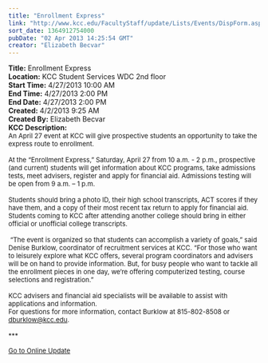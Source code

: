 ```yaml
---
title: "Enrollment Express"
link: "http://www.kcc.edu/FacultyStaff/update/Lists/Events/DispForm.aspx?ID=377"
sort_date: 1364912754000
pubDate: "02 Apr 2013 14:25:54 GMT"
creator: "Elizabeth Becvar"
---
```


<div><b>Title:</b> Enrollment Express</div>
<div><b>Location:</b> KCC Student Services WDC 2nd floor</div>
<div><b>Start Time:</b> 4/27/2013 10:00 AM</div>
<div><b>End Time:</b> 4/27/2013 2:00 PM</div>
<div><b>End Date:</b> 4/27/2013 2:00 PM</div>
<div><b>Created:</b> 4/2/2013 9:25 AM</div>
<div><b>Created By:</b> Elizabeth Becvar</div>
<div><b>KCC Description:</b> <div class="ExternalClass01A5CF68586B4E1586C3A441001EDEBE"><div><font size="2">An April 27 event at KCC will give prospective students an opportunity to take the express route to enrollment. </font></div><font size="2">
<div><br />At the “Enrollment Express,” Saturday, April 27 from 10 a.m. - 2 p.m., prospective (and current) students will get information about KCC programs, take admissions tests, meet advisers, register and apply for financial aid. Admissions testing will be open from 9 a.m. – 1 p.m.</div>
<div><br />Students should bring a photo ID, their high school transcripts, ACT scores if they have them, and a copy of their most recent tax return to apply for financial aid. Students coming to KCC after attending another college should bring in either official or unofficial college transcripts.</div>
<div> <br /> “The event is organized so that students can accomplish a variety of goals,” said Denise Burklow, coordinator of recruitment services at KCC. “For those who want to leisurely explore what KCC offers, several program coordinators and advisers will be on hand to provide information. But, for busy people who want to tackle all the enrollment pieces in one day, we’re offering computerized testing, course selections and registration.” </div>
<div><br />KCC advisers and financial aid specialists will be available to assist with applications and information. <br />For questions for more information, contact Burklow at 815-802-8508 or </font><a href="mailto:dburklow@kcc.edu"><font size="2">dburklow@kcc.edu</font></a><font size="2">.</font></div>
<div><font size="2"> <br /></font><font size="2">***</font></div>
<p><font size="2"><a href="/FacultyStaff/update/Pages/dailyupdate.aspx">Go to Online Update</a></font><font size="2"></p>
<div><br /></div></font></div></div>
